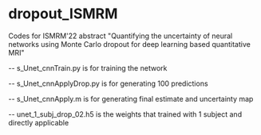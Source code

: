 # dropout_ISMRM
Codes for ISMRM'22 abstract "Quantifying the uncertainty of neural networks using Monte Carlo dropout
for deep learning based quantitative MRI"

-- s_Unet_cnnTrain.py is for training the network

-- s_Unet_cnnApplyDrop.py is for generating 100 predictions 

-- s_Unet_cnnApply.m is for generating final estimate and uncertainty map

-- unet_1_subj_drop_02.h5 is the weights that trained with 1 subject and directly applicable
